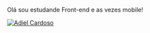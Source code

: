 <p>Olá sou estudande Front-end e as vezes mobile!</p>

[![Adiel Cardoso](https://github-readme-stats.vercel.app/api/top-langs/?username=adielcardosodev=compact)](https://github.com/anuraghazra/github-readme-stats)
